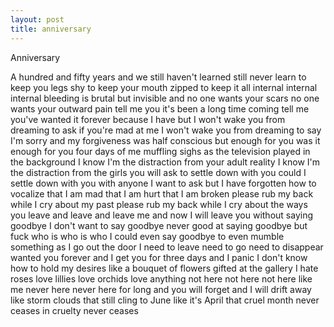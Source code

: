 ```yaml
---
layout: post
title: anniversary
---
```


Anniversary

A hundred and fifty years and we still haven't learned still never learn to keep you legs shy to keep your mouth zipped to keep it all internal internal internal bleeding is brutal but invisible and no one wants your scars no one wants your outward pain tell me you it's been a long time coming tell me you've wanted it forever because I have but I won't wake you from dreaming to ask if you're mad at me I won't wake you from dreaming to say I'm sorry and my forgiveness was half conscious but enough for you was it enough for you four days of me muffling sighs as the television played in the background I know I'm the distraction from your adult reality I know I'm the distraction from the girls you will ask to settle down with you could I settle down with you with anyone I want to ask but I have forgotten how to vocalize that I am mad that I am hurt that I am broken please rub my back while I cry about my past please rub my back while I cry about the ways you leave and leave and leave me and now I will leave you without saying goodbye I don't want to say goodbye never good at saying goodbye but fuck who is who is who I could even say goodbye to even mumble something as I go out the door I need to leave need to go need to disappear wanted you forever and I get you for three days and I panic I don't know how to hold my desires like a bouquet of flowers gifted at the gallery I hate roses love lillies love orchids love anything not here not here not here like me never here never here for long and you will forget and I will drift away like storm clouds that still cling to June like it's April that cruel month never ceases in cruelty never ceases 
